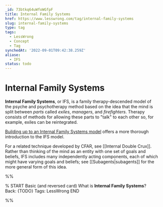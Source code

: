 ```yaml
---
_id: 73btkq64uWfoWGfpF
title: Internal Family Systems
href: https://www.lesswrong.com/tag/internal-family-systems
slug: internal-family-systems
type: tag
tags:
  - LessWrong
  - Concept
  - Tag
synchedAt: '2022-09-01T09:42:38.259Z'
aliase:
  - IFS
status: todo
---
```


# Internal Family Systems

**Internal Family Systems**, or IFS, is a family therapy-descended model of the psyche and psychotherapy method based on the idea that the mind is split between *parts* called *exiles*, *managers*, and *firefighters*. Therapy consists of methods for allowing these parts to "talk" to each other so, for example, exiles can be reintegrated.

[Building up to an Internal Family Systems model](https://www.lesswrong.com/posts/5gfqG3Xcopscta3st/building-up-to-an-internal-family-systems-model) offers a more thorough introduction to the IFS model.

For a related technique developed by CFAR, see [[Internal Double Crux]]. Rather than thinking of the mind as an entity with one set of goals and beliefs, IFS includes many independently acting components, each of which might have varying goals and beliefs; see [[Subagents|subagents]] for the more general form of this idea.


%%

% START
Basic (and reversed card)
What is **Internal Family Systems**?
Back: {TODO}
Tags: LessWrong
END
<!--ID: 1663156996448-->


%%
	
